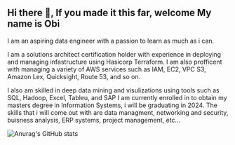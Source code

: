 ## Hi there 👋, If you made it this far, welcome My name is Obi
I am an aspiring data engineer with a passion to learn as much as i can.

I am a solutions architect certification holder with experience in deploying and managing infastructure using Hasicorp Terraform. 
I am also profficent with managing a variety of AWS services such as IAM, EC2, VPC S3, Amazon Lex, Quicksight, Route 53, and so on.

I also am skilled in deep data mining and visulizations using tools such as SQL, Hadoop, Excel, Tableu, and SAP
I am currently enrolled in to obtain my masters degree in Information Systems, i will be graduating in 2024. The skills that i will come out with are 
data managment, networking and security, buisness analysis, ERP systems, project management, etc...

![Anurag's GitHub stats](https://github-readme-stats.vercel.app/api?username=Obi256&theme=synth_wave_icons=true) 
